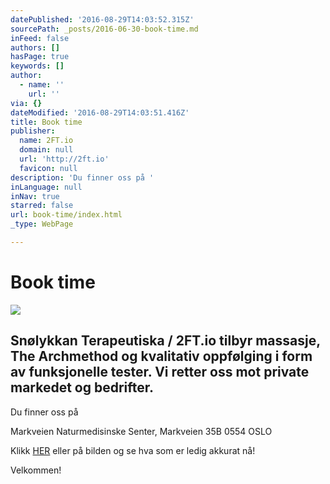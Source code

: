 ```yaml
---
datePublished: '2016-08-29T14:03:52.315Z'
sourcePath: _posts/2016-06-30-book-time.md
inFeed: false
authors: []
hasPage: true
keywords: []
author:
  - name: ''
    url: ''
via: {}
dateModified: '2016-08-29T14:03:51.416Z'
title: Book time
publisher:
  name: 2FT.io
  domain: null
  url: 'http://2ft.io'
  favicon: null
description: 'Du finner oss på '
inLanguage: null
inNav: true
starred: false
url: book-time/index.html
_type: WebPage

---
```

# Book time
![](https://the-grid-user-content.s3-us-west-2.amazonaws.com/fe74f5e7-0ac1-4f4a-86a4-5c7d72a63fb4.jpg)

## Snølykkan Terapeutiska / 2FT.io tilbyr massasje, The Archmethod og kvalitativ oppfølging i form av funksjonelle tester. Vi retter oss mot private markedet og bedrifter.

Du finner oss på 

Markveien Naturmedisinske Senter, Markveien 35B 0554 OSLO

Klikk [HER][0] eller på bilden og se hva som er ledig akkurat nå!

Velkommen!

[0]: https://podio.com/webforms/15699592/1052463